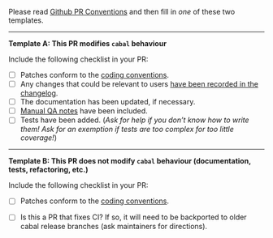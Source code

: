Please read [Github PR Conventions](https://github.com/haskell/cabal/blob/master/CONTRIBUTING.md#github-pull-request-conventions) and then fill in *one* of these two templates.

---

**Template Α: This PR modifies `cabal` behaviour**

Include the following checklist in your PR:

* [ ] Patches conform to the [coding conventions](https://github.com/haskell/cabal/blob/master/CONTRIBUTING.md#other-conventions).
* [ ] Any changes that could be relevant to users [have been recorded in the changelog](https://github.com/haskell/cabal/blob/master/CONTRIBUTING.md#changelog).
* [ ] The documentation has been updated, if necessary.
* [ ] [Manual QA notes](https://github.com/haskell/cabal/blob/master/CONTRIBUTING.md#qa-notes) have been included.
* [ ] Tests have been added. (*Ask for help if you don’t know how to write them! Ask for an exemption if tests are too complex for too little coverage!*)

---

**Template Β: This PR does not modify `cabal` behaviour (documentation, tests, refactoring, etc.)**

Include the following checklist in your PR:

* [ ] Patches conform to the [coding conventions](https://github.com/haskell/cabal/blob/master/CONTRIBUTING.md#other-conventions).
* [ ] Is this a PR that fixes CI? If so, it will need to be backported to older cabal release branches (ask maintainers for directions).

